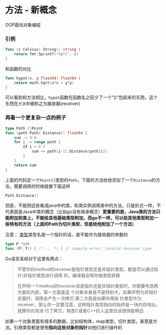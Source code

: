 # 方法 - 新概念

OOP面向对象编程

### 引例

```Go
func (c Celsius) String() string {
    return fmt.Sprintf("%g°C", c) 
}
```

和函数的对比

```Go
func hypot(x, y float64) float64 {  
    return math.Sqrt(x*x + y*y)
}
```

可以看到和方法相比，`hypot`函数在函数名之前少了一个“()”包起来的东西，这个东西在`方法`中被称之为接收器(receiver)

### 再看一个更复杂一点的例子

```Go
type Path []Point
func (path Path) Distance() float64 {
    sum := 0.0
    for i := range path {
        if i > 0 {
            sum += path[i-1].Distance(path[i])
        } 
    }
    return sum
}
```

上面的代码定一个`Point[]`类型的`Path`，下面的方法给他添加了一个`Distance`的方法。需要调用的时候就像下面这样

```Go
Path.Distance()
```

但是，不能把这些看成java中的类，和类实例调用类中的方法。只是形式一样，不代表就是Java中类的概念（比如go没有继承概念）**更重要的是，Java类的方法只能附加到类上，不能给其他基础类型附加，而go不一样，可以给其他类型附加一些特有的方法（上面的Path为切片类型，但是给他附加了一个方法）**

注意： [类型](https://www.yuque.com/midou-kz233/ggtibr/bhh30o?view=doc_embed)类型名是一个指针的话，是不能作为接收器的参数的

```Go
type P *int
func (P) f() { /* ... */ } // compile error: invalid receiver type
```

Go语言圣经对于这里有两点：

> 不管你的method的receiver是指针类型还是非指针类型，都是可以通过指针/非指针类型进行调用 的，编译器会帮你做类型转换

> 在声明一个method的receiver该是指针还是非指针类型时，你需要考虑两方面的内部，第一方面是这 个对象本身是不是特别大，如果声明为非指针变量时，调用会产生一次拷贝;第二方面是如果你用指 针类型作为receiver，那么你一定要注意，这种指针类型指向的始终是一块内存地址，就算你对其进 行了拷贝。熟悉C或者C++的人这里应该很快能明白

如果一个对象里面有很多的数据，比如结构体，map类型，切片类型，甚至是方法。引用类型都是使用**指向这些对象的指针**对他们进行操作的


